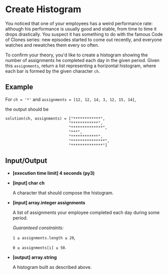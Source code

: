 # Create Histogram

You noticed that one of your employees has a weird performance rate: although his performance is usually good and stable, from time to time it drops drastically. You suspect it has something to do with the famous Code of Clones series: new episodes started to come out recently, and everyone watches and rewatches them every so often.

To confirm your theory, you'd like to create a histogram showing the number of assignments he completed each day in the given period. Given this `assignments`, return a list representing a horizontal histogram, where each bar is formed by the given character `ch`.

## Example

For `ch = '*'` and `assignments = [12, 12, 14, 3, 12, 15, 14]`,

the output should be
```
solution(ch, assignments) = ["************",
                            "************",
                            "**************",
                            "***",
                            "************",
                            "***************",
                            "**************"]
```

## Input/Output

- **[execution time limit] 4 seconds (py3)**

- **[input] char ch**

	A character that should compose the histogram.

- **[input] array.integer assignments**

	A list of assignments your employee completed each day during some period.

	*Guaranteed constraints:*

	`1 ≤ assignments.length ≤ 20`,

	`0 ≤ assignments[i] ≤ 50`.

- **[output] array.string**

	A histogram built as described above.
